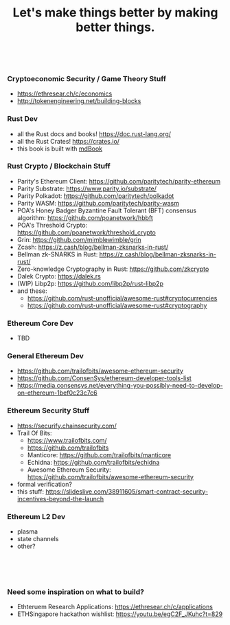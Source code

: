 <h1 align="center">
    Let's make things better by making better things.
</h1>

<br><br><br>

### Cryptoeconomic Security / Game Theory Stuff
- https://ethresear.ch/c/economics
- http://tokenengineering.net/building-blocks

### Rust Dev
- all the Rust docs and books! https://doc.rust-lang.org/
- all the Rust Crates! https://crates.io/
- this book is built with [mdBook](https://rust-lang-nursery.github.io/mdBook/index.html)

### Rust Crypto / Blockchain Stuff
- Parity's Ethereum Client: https://github.com/paritytech/parity-ethereum
- Parity Substrate: https://www.parity.io/substrate/
- Parity Polkadot: https://github.com/paritytech/polkadot
- Parity WASM: https://github.com/paritytech/parity-wasm
- POA's Honey Badger Byzantine Fault Tolerant (BFT) consensus algorithm: https://github.com/poanetwork/hbbft
- POA's Threshold Crypto: https://github.com/poanetwork/threshold_crypto
- Grin: https://github.com/mimblewimble/grin
- Zcash: https://z.cash/blog/bellman-zksnarks-in-rust/
- Bellman zk-SNARKS in Rust: https://z.cash/blog/bellman-zksnarks-in-rust/
- Zero-knowledge Cryptography in Rust: https://github.com/zkcrypto
- Dalek Crypto: https://dalek.rs
- (WIP) Libp2p: https://github.com/libp2p/rust-libp2p
- and these: 
    - https://github.com/rust-unofficial/awesome-rust#cryptocurrencies
    - https://github.com/rust-unofficial/awesome-rust#cryptography

### Ethereum Core Dev
- TBD

### General Ethereum Dev
- https://github.com/trailofbits/awesome-ethereum-security
- https://github.com/ConsenSys/ethereum-developer-tools-list
- https://media.consensys.net/everything-you-possibly-need-to-develop-on-ethereum-1bef0c23c7c6

### Ethereum Security Stuff
- https://securify.chainsecurity.com/
- Trail Of Bits: 
    - https://www.trailofbits.com/
    - https://github.com/trailofbits
    - Manticore: https://github.com/trailofbits/manticore
    - Echidna: https://github.com/trailofbits/echidna
    - Awesome Ethereum Security: https://github.com/trailofbits/awesome-ethereum-security
- formal verification?
- this stuff: https://slideslive.com/38911605/smart-contract-security-incentives-beyond-the-launch

### Ethereum L2 Dev
- plasma
- state channels
- other?

<br><br><br>

### Need some inspiration on what to build?
- Ethteruem Research Applications: https://ethresear.ch/c/applications
- ETHSingapore hackathon wishlist: https://youtu.be/egC2F_JKuhc?t=829
